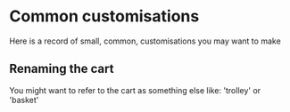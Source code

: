 # Common customisations

Here is a record of small, common, customisations you may want to make

## Renaming the cart

You might want to refer to the cart as something else like: 'trolley' or 'basket'